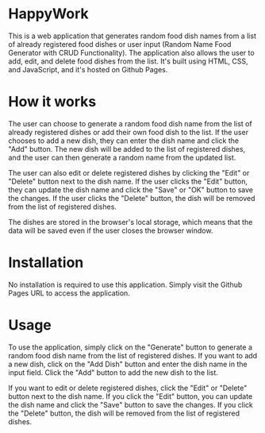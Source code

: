 # HappyWork
This is a web application that generates random food dish names from a list of already registered food dishes or user input (Random Name Food Generator with CRUD Functionality). The application also allows the user to add, edit, and delete food dishes from the list. It's built using HTML, CSS, and JavaScript, and it's hosted on Github Pages.

# How it works
The user can choose to generate a random food dish name from the list of already registered dishes or add their own food dish to the list. If the user chooses to add a new dish, they can enter the dish name and click the "Add" button. The new dish will be added to the list of registered dishes, and the user can then generate a random name from the updated list.

The user can also edit or delete registered dishes by clicking the "Edit" or "Delete" button next to the dish name. If the user clicks the "Edit" button, they can update the dish name and click the "Save" or "OK" button to save the changes. If the user clicks the "Delete" button, the dish will be removed from the list of registered dishes.

The dishes are stored in the browser's local storage, which means that the data will be saved even if the user closes the browser window.

# Installation
No installation is required to use this application. Simply visit the Github Pages URL to access the application.

# Usage
To use the application, simply click on the "Generate" button to generate a random food dish name from the list of registered dishes. If you want to add a new dish, click on the "Add Dish" button and enter the dish name in the input field. Click the "Add" button to add the new dish to the list.

If you want to edit or delete registered dishes, click the "Edit" or "Delete" button next to the dish name. If you click the "Edit" button, you can update the dish name and click the "Save" button to save the changes. If you click the "Delete" button, the dish will be removed from the list of registered dishes.
